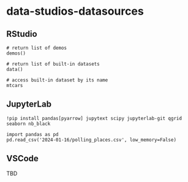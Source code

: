 # data-studios-datasources

## RStudio

```
# return list of demos
demos()
```

```
# return list of built-in datasets
data()
```

```
# access built-in dataset by its name
mtcars
```

## JupyterLab

```
!pip install pandas[pyarrow] jupytext scipy jupyterlab-git qgrid seaborn nb_black
```

```
import pandas as pd
pd.read_csv('2024-01-16/polling_places.csv', low_memory=False)
```

## VSCode

TBD
